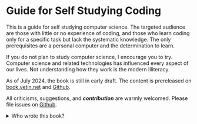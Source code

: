 # Guide for Self Studying Coding

This is a guide for self studying computer science. 
The targeted audience are those with little or no experience of coding, and those who learn coding only for a specific task but lack the systematic knowledge. 
The only prerequisites are a personal computer and the determination to learn.

If you do not plan to study computer science, I encourage you to try.
Computer science and related technologies has influenced every aspect of our lives.
Not understanding how they work is the modern illiteracy.

As of July 2024, the book is still in early draft. 
The content is prereleased on 
[book.yetin.net](http://book.yetin.net) and 
[Github](https://github.com/harryhanYuhao/guide_for_self_studying_programming).

All criticisms, suggestions, and __*contribution*__ are warmly welcomed. 
Please file issues on
[Github](https://github.com/harryhanYuhao/guide_for_self_studying_programming).

<details>
<summary>Who wrote this book?</summary>

This book is written by Harry Han. 
See [Github](https://github.com/harryhanYuhao/guide_for_self_studying_programming) 
and [postscript](postscript.md) for how this book was written.

</details>


